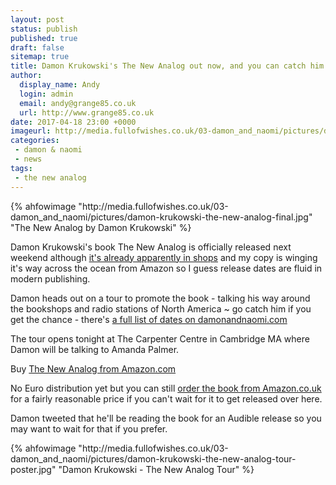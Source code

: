 ```yaml
---
layout: post
status: publish
published: true
draft: false
sitemap: true
title: Damon Krukowski's The New Analog out now, and you can catch him on tour.
author:
  display_name: Andy
  login: admin
  email: andy@grange85.co.uk
  url: http://www.grange85.co.uk
date: 2017-04-18 23:00 +0000
imageurl: http://media.fullofwishes.co.uk/03-damon_and_naomi/pictures/damon-krukowski-the-new-analog-final.jpg
categories:
 - damon & naomi
 - news
tags:
 - the new analog
---
```

<div class="col-md-6 pull-right">{% ahfowimage "http://media.fullofwishes.co.uk/03-damon_and_naomi/pictures/damon-krukowski-the-new-analog-final.jpg" "The New Analog by Damon Krukowski" %}</div>

<p class="lead">Damon Krukowski's book The New Analog is officially released next weekend although <a href="https://twitter.com/dada_drummer/status/853289746268868608">it's already apparently in shops</a> and my copy is winging it's way across the ocean from Amazon so I guess release dates are fluid in modern publishing.</p>
<p>Damon heads out on a tour to promote the book - talking his way around the bookshops and radio stations of North America ~ go catch him if you get the chance - there's <a href="http://damonandnaomi.com/tours/">a full list of dates on damonandnaomi.com</a></p>
<p>The tour opens tonight at <a href-"http://ccva.fas.harvard.edu/damon-krukowski-new-analog-listening-and-reconnecting-digital-world">The Carpenter Centre in Cambridge MA</a> where Damon will be talking to Amanda Palmer.</p>
<p>Buy <a href="http://amzn.to/2ol8Rgw">The New Analog from Amazon.com</a></p>
<p>No Euro distribution yet but you can still <a href="http://amzn.to/2ol8sL8">order the book from Amazon.co.uk</a> for a fairly reasonable price if you can't wait for it to get released over here.</p>
<p>Damon tweeted that he'll be reading the book for an Audible release so you may want to wait for that if you prefer.</p>
{% ahfowimage "http://media.fullofwishes.co.uk/03-damon_and_naomi/pictures/damon-krukowski-the-new-analog-tour-poster.jpg" "Damon Krukowski - The New Analog Tour" %}